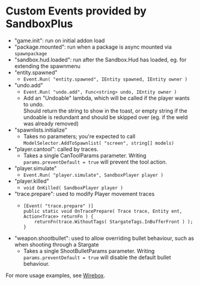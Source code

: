 # Custom Events provided by SandboxPlus

- "game.init": run on initial addon load
- "package.mounted": run when a package is async mounted via `spawnpackage`
- "sandbox.hud.loaded": run after the Sandbox.Hud has loaded, eg. for extending the spawnmenu
- "entity.spawned"
  - `Event.Run( "entity.spawned", IEntity spawned, IEntity owner )`
- "undo.add"
  - `Event.Run( "undo.add", Func<string> undo, IEntity owner )`
  - Add an "Undoable" lambda, which will be called if the player wants to undo.  
    Should return the string to show in the toast, or empty string if the undoable is redundant and should be skipped over (eg. if the weld was already removed)
- "spawnlists.initialize"
  - Takes no parameters; you're expected to call `ModelSelector.AddToSpawnlist( "screen", string[] models)`
- "player.cantool": called by traces.
  - Takes a single CanToolParams parameter. Writing `params.preventDefault = true` will prevent the tool action.
- "player.simulate"
  - `Event.Run( "player.simulate", SandboxPlayer player )`
- "player.killed"
  - `void OnKilled( SandboxPlayer player )`
- "trace.prepare": used to modify Player movement traces
  - ```
    [Event( "trace.prepare" )]
    public static void OnTracePrepare( Trace trace, Entity ent, Action<Trace> returnFn ) {
        returnFn(trace.WithoutTags( StargateTags.InBufferFront ) );
    }
    ```
- "weapon.shootbullet": used to allow overriding bullet behaviour, such as when shooting through a Stargate
  - Takes a single ShootBulletParams parameter. Writing `params.preventDefault = true` will disable the default bullet behaviour.

For more usage examples, see [Wirebox](https://github.com/wiremod/wirebox).
